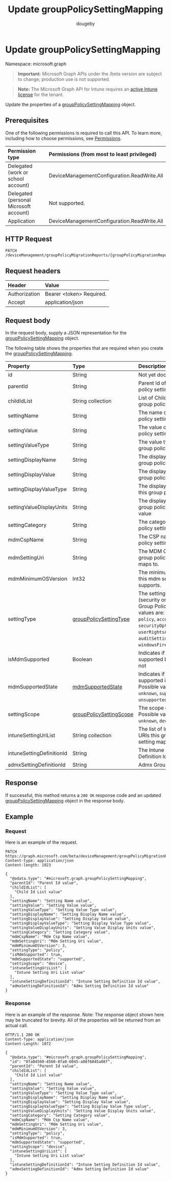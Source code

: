 ﻿---
title: "Update groupPolicySettingMapping"
description: "Update the properties of a groupPolicySettingMapping object."
author: "dougeby"
localization_priority: Normal
ms.prod: "intune"
doc_type: apiPageType
---

# Update groupPolicySettingMapping

Namespace: microsoft.graph

> **Important:** Microsoft Graph APIs under the /beta version are subject to change; production use is not supported.

> **Note:** The Microsoft Graph API for Intune requires an [active Intune license](https://go.microsoft.com/fwlink/?linkid=839381) for the tenant.

Update the properties of a [groupPolicySettingMapping](../resources/intune-gpanalyticsservice-grouppolicysettingmapping.md) object.

## Prerequisites

One of the following permissions is required to call this API. To learn more, including how to choose permissions, see [Permissions](/graph/permissions-reference).

| Permission type                        | Permissions (from most to least privileged) |
| :------------------------------------- | :------------------------------------------ |
| Delegated (work or school account)     | DeviceManagementConfiguration.ReadWrite.All |
| Delegated (personal Microsoft account) | Not supported.                              |
| Application                            | DeviceManagementConfiguration.ReadWrite.All |

## HTTP Request

<!-- {
  "blockType": "ignored"
}
-->

```http
PATCH /deviceManagement/groupPolicyMigrationReports/{groupPolicyMigrationReportId}/groupPolicySettingMappings/{groupPolicySettingMappingId}
```

## Request headers

| Header        | Value                          |
| :------------ | :----------------------------- |
| Authorization | Bearer &lt;token&gt; Required. |
| Accept        | application/json               |

## Request body

In the request body, supply a JSON representation for the [groupPolicySettingMapping](../resources/intune-gpanalyticsservice-grouppolicysettingmapping.md) object.

The following table shows the properties that are required when you create the [groupPolicySettingMapping](../resources/intune-gpanalyticsservice-grouppolicysettingmapping.md).

| Property                  | Type                                                                                         | Description                                                                                                                                                                                         |
| :------------------------ | :------------------------------------------------------------------------------------------- | :-------------------------------------------------------------------------------------------------------------------------------------------------------------------------------------------------- |
| id                        | String                                                                                       | Not yet documented                                                                                                                                                                                  |
| parentId                  | String                                                                                       | Parent Id of the group policy setting.                                                                                                                                                              |
| childIdList               | String collection                                                                            | List of Child Ids of the group policy setting.                                                                                                                                                      |
| settingName               | String                                                                                       | The name of this group policy setting.                                                                                                                                                              |
| settingValue              | String                                                                                       | The value of this group policy setting.                                                                                                                                                             |
| settingValueType          | String                                                                                       | The value type of this group policy setting.                                                                                                                                                        |
| settingDisplayName        | String                                                                                       | The display name of this group policy setting.                                                                                                                                                      |
| settingDisplayValue       | String                                                                                       | The display value of this group policy setting.                                                                                                                                                     |
| settingDisplayValueType   | String                                                                                       | The display value type of this group policy setting.                                                                                                                                                |
| settingValueDisplayUnits  | String                                                                                       | The display units of this group policy setting value                                                                                                                                                |
| settingCategory           | String                                                                                       | The category the group policy setting is in.                                                                                                                                                        |
| mdmCspName                | String                                                                                       | The CSP name this group policy setting maps to.                                                                                                                                                     |
| mdmSettingUri             | String                                                                                       | The MDM CSP URI this group policy setting maps to.                                                                                                                                                  |
| mdmMinimumOSVersion       | Int32                                                                                        | The minimum OS version this mdm setting supports.                                                                                                                                                   |
| settingType               | [groupPolicySettingType](../resources/intune-gpanalyticsservice-grouppolicysettingtype.md)   | The setting type (security or admx) of the Group Policy. Possible values are: `unknown`, `policy`, `account`, `securityOptions`, `userRightsAssignment`, `auditSetting`, `windowsFirewallSettings`. |
| isMdmSupported            | Boolean                                                                                      | Indicates if the setting is supported by Intune or not                                                                                                                                              |
| mdmSupportedState         | [mdmSupportedState](../resources/intune-gpanalyticsservice-mdmsupportedstate.md)             | Indicates if the setting is supported in Mdm or not. Possible values are: `unknown`, `supported`, `unsupported`, `deprecated`.                                                                      |
| settingScope              | [groupPolicySettingScope](../resources/intune-gpanalyticsservice-grouppolicysettingscope.md) | The scope of the setting. Possible values are: `unknown`, `device`, `user`.                                                                                                                         |
| intuneSettingUriList      | String collection                                                                            | The list of Intune Setting URIs this group policy setting maps to                                                                                                                                   |
| intuneSettingDefinitionId | String                                                                                       | The Intune Setting Definition Id                                                                                                                                                                    |
| admxSettingDefinitionId   | String                                                                                       | Admx Group Policy Id                                                                                                                                                                                |

## Response

If successful, this method returns a `200 OK` response code and an updated [groupPolicySettingMapping](../resources/intune-gpanalyticsservice-grouppolicysettingmapping.md) object in the response body.

## Example

### Request

Here is an example of the request.

```http
PATCH https://graph.microsoft.com/beta/deviceManagement/groupPolicyMigrationReports/{groupPolicyMigrationReportId}/groupPolicySettingMappings/{groupPolicySettingMappingId}
Content-type: application/json
Content-length: 1023

{
  "@odata.type": "#microsoft.graph.groupPolicySettingMapping",
  "parentId": "Parent Id value",
  "childIdList": [
    "Child Id List value"
  ],
  "settingName": "Setting Name value",
  "settingValue": "Setting Value value",
  "settingValueType": "Setting Value Type value",
  "settingDisplayName": "Setting Display Name value",
  "settingDisplayValue": "Setting Display Value value",
  "settingDisplayValueType": "Setting Display Value Type value",
  "settingValueDisplayUnits": "Setting Value Display Units value",
  "settingCategory": "Setting Category value",
  "mdmCspName": "Mdm Csp Name value",
  "mdmSettingUri": "Mdm Setting Uri value",
  "mdmMinimumOSVersion": 3,
  "settingType": "policy",
  "isMdmSupported": true,
  "mdmSupportedState": "supported",
  "settingScope": "device",
  "intuneSettingUriList": [
    "Intune Setting Uri List value"
  ],
  "intuneSettingDefinitionId": "Intune Setting Definition Id value",
  "admxSettingDefinitionId": "Admx Setting Definition Id value"
}
```

### Response

Here is an example of the response. Note: The response object shown here may be truncated for brevity. All of the properties will be returned from an actual call.

```http
HTTP/1.1 200 OK
Content-Type: application/json
Content-Length: 1072

{
  "@odata.type": "#microsoft.graph.groupPolicySettingMapping",
  "id": "8fa04560-4560-8fa0-6045-a08f6045a08f",
  "parentId": "Parent Id value",
  "childIdList": [
    "Child Id List value"
  ],
  "settingName": "Setting Name value",
  "settingValue": "Setting Value value",
  "settingValueType": "Setting Value Type value",
  "settingDisplayName": "Setting Display Name value",
  "settingDisplayValue": "Setting Display Value value",
  "settingDisplayValueType": "Setting Display Value Type value",
  "settingValueDisplayUnits": "Setting Value Display Units value",
  "settingCategory": "Setting Category value",
  "mdmCspName": "Mdm Csp Name value",
  "mdmSettingUri": "Mdm Setting Uri value",
  "mdmMinimumOSVersion": 3,
  "settingType": "policy",
  "isMdmSupported": true,
  "mdmSupportedState": "supported",
  "settingScope": "device",
  "intuneSettingUriList": [
    "Intune Setting Uri List value"
  ],
  "intuneSettingDefinitionId": "Intune Setting Definition Id value",
  "admxSettingDefinitionId": "Admx Setting Definition Id value"
}
```
